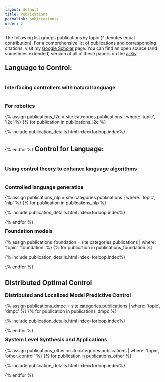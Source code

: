 ```yaml
---
layout: default
title: Publications
permalink: publications/
order: 2
---
```


The following list groups publications by topic (* denotes equal contribution).
For a comprehensive list of publications and corresponding citations, visit my <a href="https://scholar.google.com/citations?user=2snI7NsAAAAJ&hl=en"> Google Scholar</a> page. You can find an open source (and sometimes extended) version of all of these papers on the <a href="https://arxiv.org"> arXiv</a>.

<!-- Language to Control -->
<h2 style="display: inline-block; margin-top:10px;"> Language to Control: </h2>
<h3 style="display: inline-block"> Interfacing controllers with natural language </h3>
<!-- Robotics -->
<h3 style="color: inherit"> For robotics </h3>
<div class="home">
    {% assign publications_l2c = site.categories.publications | where: 'topic', 'l2c' %}
    {% for publication in publications_l2c %}
<div class="publication" id="publication-{{publication.id}}">
    <p>
     {% include publication_details.html index=forloop.index%}
    </p>
</div>
{% endfor %}

<!-- Control for Language -->
<h2 style="display: inline-block; margin-top:20px;"> Control for Language: </h2>
<h3 style="display: inline-block"> Using control theory to enhance language algorithms </h3>
<!-- Controlled Language Generation -->
<h3 style= "color: inherit"> Controlled language generation </h3>
<div class="home">
    {% assign publications_nlp = site.categories.publications | where: 'topic', 'nlp' %}
    {% for publication in publications_nlp %}
<div class="publication" id="publication-{{publication.id}}">
    <p>
     {% include publication_details.html index=forloop.index%}
    </p>
</div>
{% endfor %}
<!-- Foundation Models -->
<h3 style="margin-top:10px;  color: inherit"> Foundation models </h3>
<div class="home">
    {% assign publications_foundation = site.categories.publications | where: 'topic', 'foundation' %}
    {% for publication in publications_foundation %}
<div class="publication" id="publication-{{publication.id}}">
    <p>
     {% include publication_details.html index=forloop.index%}
    </p>
</div>
{% endfor %}

<!-- Optimal Control -->
<h2 style="margin-top:30px;"> Distributed Optimal Control </h2>
<!-- DLMPC -->
<h3 style="margin-top:10px;  color: inherit"> Distributed and Localized Model Predictive Control </h3>
<div class="home">
    {% assign publications_dmpc = site.categories.publications | where: 'topic', 'dmpc' %}
    {% for publication in publications_dmpc %}
<div class="publication" id="publication-{{publication.id}}">
    <p>
    {% include publication_details.html index=forloop.index%}
    </p>
</div>
{% endfor %}
<!-- Other -->
<h3 style="margin-top:10px;  color: inherit"> System Level Synthesis and Applications </h3>
    {% assign publications_other = site.categories.publications | where: 'topic', 'other_control' %}
    {% for publication in publications_other %}
<div class="publication" id="publication-{{publication.id}}">
    <p>
    {% include publication_details.html index=forloop.index%}
    </p>
</div>
{% endfor %}
</div>
